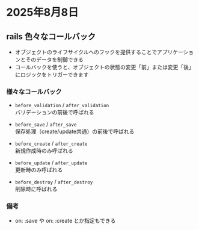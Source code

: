 # 2025年8月8日

## rails 色々なコールバック
- オブジェクトのライフサイクルへのフックを提供することでアプリケーションとそのデータを制御できる
- コールバックを使うと、オブジェクトの状態の変更「前」または変更「後」にロジックをトリガーできます

### 様々なコールバック

- `before_validation` / `after_validation`  
  バリデーションの前後で呼ばれる

- `before_save` / `after_save`  
  保存処理（create/update共通）の前後で呼ばれる

- `before_create` / `after_create`  
  新規作成時のみ呼ばれる

- `before_update` / `after_update`  
  更新時のみ呼ばれる

- `before_destroy` / `after_destroy`  
  削除時に呼ばれる

### 備考
- on: :save や on: :create とか指定もできる
